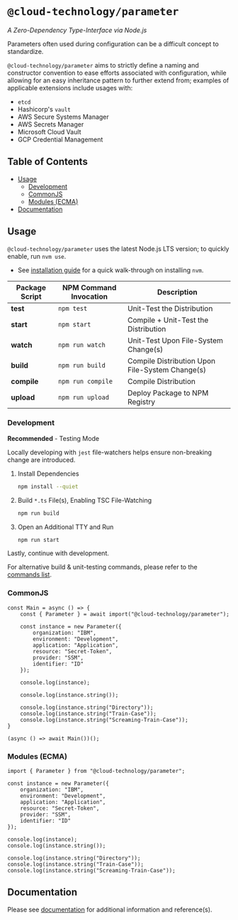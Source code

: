 # `@cloud-technology/parameter` #

*A Zero-Dependency Type-Interface via Node.js*

Parameters often used during configuration can be a difficult concept to standardize.

`@cloud-technology/parameter` aims to strictly define a naming and constructor convention
to ease efforts associated with configuration, while allowing for an easy inheritance
pattern to further extend from; examples of applicable extensions include usages with:

- `etcd`
- Hashicorp's `vault`
- AWS Secure Systems Manager
- AWS Secrets Manager
- Microsoft Cloud Vault
- GCP Credential Management 

## Table of Contents ##

<!-- START doctoc generated TOC please keep comment here to allow auto update -->
<!-- DON'T EDIT THIS SECTION, INSTEAD RE-RUN doctoc TO UPDATE -->

- [Usage](#usage)
  - [Development](#development)
  - [CommonJS](#commonjs)
  - [Modules (ECMA)](#modules-ecma)
- [Documentation](#documentation)

<!-- END doctoc generated TOC please keep comment here to allow auto update -->

## Usage ##

`@cloud-technology/parameter` uses the latest Node.js LTS version; to quickly enable, run `nvm use`.

- See [installation guide](https://github.com/nvm-sh/nvm#about) for a quick walk-through on installing `nvm`.

| Package Script | NPM Command Invocation | Description                                     |
|----------------|------------------------|-------------------------------------------------|
| **test**       | `npm test`             | Unit-Test the Distribution                      |
| **start**      | `npm start`            | Compile + Unit-Test the Distribution            |
| **watch**      | `npm run watch`        | Unit-Test Upon File-System Change(s)            |
| **build**      | `npm run build`        | Compile Distribution Upon File-System Change(s) |
| **compile**    | `npm run compile`      | Compile Distribution                            |
| **upload**     | `npm run upload`       | Deploy Package to NPM Registry                  |

### Development ###

**Recommended** - Testing Mode

Locally developing with `jest` file-watchers helps ensure non-breaking change are introduced.

1. Install Dependencies
    ```bash
    npm install --quiet
    ```
2. Build `*.ts` File(s), Enabling TSC File-Watching
    ```bash
    npm run build
    ```
3. Open an Additional TTY and Run 
    ```bash
    npm run start
    ```

Lastly, continue with development.

For alternative build & unit-testing commands, please refer to the [commands list](#usage).

### CommonJS ###

```node
const Main = async () => {
    const { Parameter } = await import("@cloud-technology/parameter");
    
    const instance = new Parameter({
        organization: "IBM",
        environment: "Development",
        application: "Application",
        resource: "Secret-Token",
        provider: "SSM",
        identifier: "ID"
    });

    console.log(instance);
    
    console.log(instance.string());

    console.log(instance.string("Directory"));
    console.log(instance.string("Train-Case"));
    console.log(instance.string("Screaming-Train-Case"));
}

(async () => await Main())();
```

### Modules (ECMA) ###

```node
import { Parameter } from "@cloud-technology/parameter";

const instance = new Parameter({
    organization: "IBM",
    environment: "Development",
    application: "Application",
    resource: "Secret-Token",
    provider: "SSM",
    identifier: "ID"
});

console.log(instance);
console.log(instance.string());

console.log(instance.string("Directory"));
console.log(instance.string("Train-Case"));
console.log(instance.string("Screaming-Train-Case"));
```

## Documentation ##

Please see [documentation](./documentation) for additional information and reference(s).